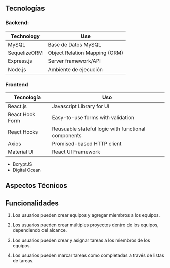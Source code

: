 ## Tecnologías

### Backend:

| Technology   | Use                                |
| ------------ | ---------------------------------- |
| MySQL        | Base de Datos MySQL                |
| SequelizeORM | Object Relation Mapping (ORM)      |
| Express.js   | Server framework/API               |
| Node.js      | Ambiente de ejecución              |

### Frontend

| Tecnología      | Uso                                                 |
| --------------- | --------------------------------------------------- |
| React.js        | Javascript Library for UI                           |
| React Hook Form | Easy-to-use forms with validation                   |
| React Hooks     | Reusuable stateful logic with functional components |
| Axios           | Promised-based HTTP client                          |
| Material UI     | React UI Framework                                  |

- BcryptJS
- Digital Ocean

## Aspectos Técnicos

## Funcionalidades

1. Los usuarios pueden crear equipos y agregar miembros a los equipos.

2. Los usuarios pueden crear múltiples proyectos dentro de los equipos, dependiendo del alcance.

3. Los usuarios pueden crear y asignar tareas a los miembros de los equipos.

4. Los usuarios pueden marcar tareas como completadas a través de listas de tareas.
